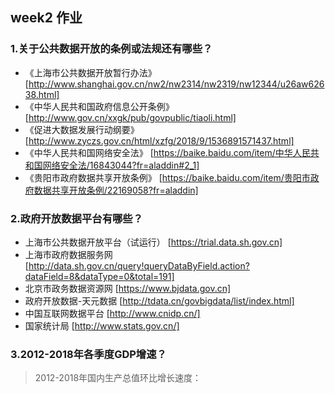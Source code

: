 ## week2 作业

### 1.关于公共数据开放的条例或法规还有哪些？
* 《上海市公共数据开放暂行办法》 [http://www.shanghai.gov.cn/nw2/nw2314/nw2319/nw12344/u26aw62638.html]
* 《中华人民共和国政府信息公开条例》 [http://www.gov.cn/xxgk/pub/govpublic/tiaoli.html]
* 《促进大数据发展行动纲要》 [http://www.zyczs.gov.cn/html/xzfg/2018/9/1536891571437.html]
* 《中华人民共和国网络安全法》 [https://baike.baidu.com/item/中华人民共和国网络安全法/16843044?fr=aladdin#2_1]
* 《贵阳市政府数据共享开放条例》 [https://baike.baidu.com/item/贵阳市政府数据共享开放条例/22169058?fr=aladdin]

### 2.政府开放数据平台有哪些？
* 上海市公共数据开放平台（试运行） [https://trial.data.sh.gov.cn]
* 上海市政府数据服务网 [http://data.sh.gov.cn/query!queryDataByField.action?dataField=8&dataType=0&total=191]
* 北京市政务数据资源网 [https://www.bjdata.gov.cn]
* 政府开放数据-天元数据 [http://tdata.cn/govbigdata/list/index.html]
* 中国互联网数据平台 [http://www.cnidp.cn/]
* 国家统计局 [http://www.stats.gov.cn/]

### 3.2012-2018年各季度GDP增速？
> 2012-2018年国内生产总值环比增长速度：

